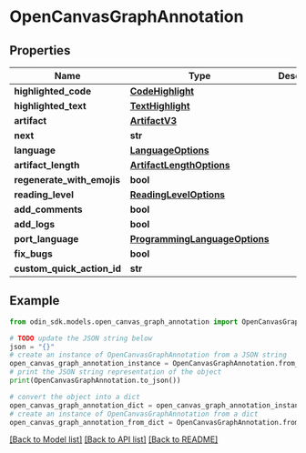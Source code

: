 # OpenCanvasGraphAnnotation


## Properties

Name | Type | Description | Notes
------------ | ------------- | ------------- | -------------
**highlighted_code** | [**CodeHighlight**](CodeHighlight.md) |  | [optional] 
**highlighted_text** | [**TextHighlight**](TextHighlight.md) |  | [optional] 
**artifact** | [**ArtifactV3**](ArtifactV3.md) |  | [optional] 
**next** | **str** |  | [optional] 
**language** | [**LanguageOptions**](LanguageOptions.md) |  | [optional] 
**artifact_length** | [**ArtifactLengthOptions**](ArtifactLengthOptions.md) |  | [optional] 
**regenerate_with_emojis** | **bool** |  | [optional] 
**reading_level** | [**ReadingLevelOptions**](ReadingLevelOptions.md) |  | [optional] 
**add_comments** | **bool** |  | [optional] 
**add_logs** | **bool** |  | [optional] 
**port_language** | [**ProgrammingLanguageOptions**](ProgrammingLanguageOptions.md) |  | [optional] 
**fix_bugs** | **bool** |  | [optional] 
**custom_quick_action_id** | **str** |  | [optional] 

## Example

```python
from odin_sdk.models.open_canvas_graph_annotation import OpenCanvasGraphAnnotation

# TODO update the JSON string below
json = "{}"
# create an instance of OpenCanvasGraphAnnotation from a JSON string
open_canvas_graph_annotation_instance = OpenCanvasGraphAnnotation.from_json(json)
# print the JSON string representation of the object
print(OpenCanvasGraphAnnotation.to_json())

# convert the object into a dict
open_canvas_graph_annotation_dict = open_canvas_graph_annotation_instance.to_dict()
# create an instance of OpenCanvasGraphAnnotation from a dict
open_canvas_graph_annotation_from_dict = OpenCanvasGraphAnnotation.from_dict(open_canvas_graph_annotation_dict)
```
[[Back to Model list]](../README.md#documentation-for-models) [[Back to API list]](../README.md#documentation-for-api-endpoints) [[Back to README]](../README.md)


